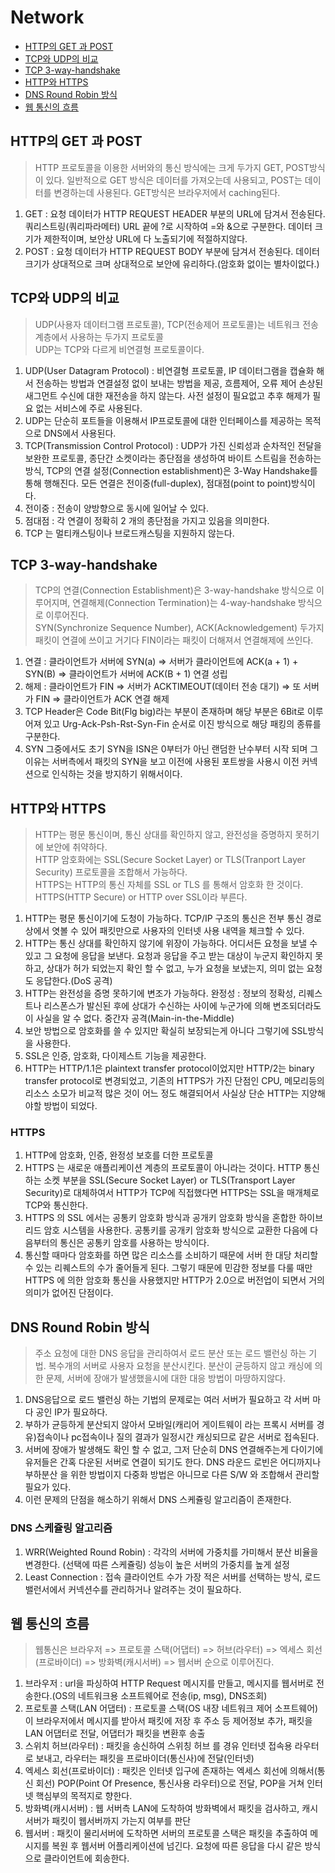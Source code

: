 # Network

- [HTTP의 GET 과 POST](#http의-get-과-post)
- [TCP와 UDP의 비교](#tcp와-udp의-비교)
- [TCP 3-way-handshake](#tcp-3-way-handshake)
- [HTTP와 HTTPS](#http와-https)
- [DNS Round Robin 방식](#dns-round-robin-방식)
- [웹 통신의 흐름](#웹-통신의-흐름)

## HTTP의 GET 과 POST

> HTTP 프로토콜을 이용한 서버와의 통신 방식에는 크게 두가지 GET, POST방식이 있다.
> 일반적으로 GET 방식은 데이터를 가져오는데 사용되고, POST는 데이터를 변경하는데 사용된다. GET방식은 브라우저에서 caching된다.

1. GET : 요청 데이터가 HTTP REQUEST HEADER 부분의 URL에 담겨서 전송된다. 쿼리스트링(쿼리파라메터) URL 끝에 ?로 시작하여 =와 &으로 구분한다. 데이터 크기가 제한적이며, 보안상 URL에 다 노출되기에 적절하지않다.
2. POST : 요청 데이터가 HTTP REQUEST BODY 부분에 담겨서 전송된다. 데이터 크기가 상대적으로 크며 상대적으로 보안에 유리하다.(암호화 없이는 별차이없다.)

## TCP와 UDP의 비교

> UDP(사용자 데이터그램 프로토콜), TCP(전송제어 프로토콜)는 네트워크 전송 계층에서 사용하는 두가지 프로토콜  
> UDP는 TCP와 다르게 비연결형 프로토콜이다.

1. UDP(User Datagram Protocol) : 비연결형 프로토콜, IP 데이터그램을 캡슐화 해서 전송하는 방법과 연결설정 없이 보내는 방법을 제공, 흐름제어, 오류 제어 손상된 새그먼트 수신에 대한 재전송을 하지 않는다. 사전 설정이 필요없고 추후 해제가 필요 없는 서비스에 주로 사용된다.
2. UDP는 단순히 포트들을 이용해서 IP프로토콜에 대한 인터페이스를 제공하는 목적으로 DNS에서 사용된다.
3. TCP(Transmission Control Protocol) : UDP가 가진 신뢰성과 순차적인 전달을 보완한 프로토콜, 종단간 소켓이라는 종단점을 생성하여 바이트 스트림을 전송하는 방식, TCP의 연결 설정(Connection establishment)은 3-Way Handshake를 통해 행해진다. 모든 연결은 전이중(full-duplex), 점대점(point to point)방식이다.
4. 전이중 : 전송이 양방향으로 동시에 일어날 수 있다.
5. 점대점 : 각 연결이 정확히 2 개의 종단점을 가지고 있음을 의미한다. 
6. TCP 는 멀티캐스팅이나 브로드캐스팅을 지원하지 않는다.

## TCP 3-way-handshake

> TCP의 연결(Connection Establishment)은 3-way-handshake 방식으로 이루어지며, 연결해제(Connection Termination)는 4-way-handshake 방식으로 이루어진다.  
> SYN(Synchronize Sequence Number), ACK(Acknowledgement) 두가지 패킷이 연결에 쓰이고 거기다 FIN이라는 패킷이 더해져서 연결해제에 쓰인다.

1. 연결 : 클라이언트가 서버에 SYN(a) => 서버가 클라이언트에 ACK(a + 1) + SYN(B) => 클라이언트가 서버에 ACK(B + 1) 연결 성립
2. 해제 : 클라이언트가 FIN => 서버가 ACKTIMEOUT(데이터 전송 대기) => 또 서버가 FIN => 클라이언트가 ACK 연결 해제
3. TCP Header은 Code Bit(Flg big)라는 부분이 존재하며 해당 부분은 6Bit로 이루어져 있고 Urg-Ack-Psh-Rst-Syn-Fin 순서로 이진 방식으로 해당 패킹의 종류를 구분한다.
4. SYN 그중에서도 초기 SYN을 ISN은 0부터가 아닌 랜덤한 난수부터 시작 되며 그 이유는 서버측에서 패킷의 SYN을 보고 이전에 사용된 포트쌍을 사용시 이전 커넥션으로 인식하는 것을 방지하기 위해서이다.

## HTTP와 HTTPS

> HTTP는 평문 통신이며, 통신 상대를 확인하지 않고, 완전성을 증명하지 못허기에 보안에 취약하다.  
> HTTP 암호화에는 SSL(Secure Socket Layer) or TLS(Tranport Layer Security) 프로토콜을 조합해서 가능하다.  
> HTTPS는 HTTP의 통신 자체를 SSL or TLS 를 통해서 암호화 한 것이다. HTTPS(HTTP Secure) or HTTP over SSL이라 부른다.

1. HTTP는 평문 통신이기에 도청이 가능하다. TCP/IP 구조의 통신은 전부 통신 경로 상에서 엿볼 수 있어 패킷만으로 사용자의 인터넷 사용 내역을 체크할 수 있다.
2. HTTP는 통신 상대를 확인하지 않기에 위장이 가능하다. 어디서든 요청을 보낼 수 있고 그 요청에 응답을 보낸다. 요청과 응답을 주고 받는 대상이 누군지 확인하지 못하고, 상대가 허가 되었는지 확인 할 수 없고, 누가 요청을 보냈는지, 의미 없는 요청도 응답한다.(DoS 공격)
3. HTTP는 완전성을 증명 못하기에 변조가 가능하다. 완정성 : 정보의 정확성, 리퀘스트나 리스폰스가 발신된 후에 상대가 수신하는 사이에 누군가에 의해 변조되더라도 이 사실을 알 수 없다. 중간자 공격(Main-in-the-Middle)
4. 보안 방법으로 암호화를 쓸 수 있지만 확실히 보장되는게 아니다 그렇기에 SSL방식을 사용한다.
5. SSL은 인증, 암호화, 다이제스트 기능을 제공한다.
6. HTTP는 HTTP/1.1은 plaintext transfer protocol이었지만 HTTP/2는 binary transfer protocol로 변경되었고, 기존의 HTTPS가 가진 단점인 CPU, 메모리등의 리소스 소모가 비교적 많은 것이 어느 정도 해결되어서 사실상 단순 HTTP는 지양해야할 방법이 되었다.

### HTTPS

1. HTTP에 암호화, 인증, 완정성 보호를 더한 프로토콜
2. HTTPS 는 새로운 애플리케이션 계층의 프로토콜이 아니라는 것이다. HTTP 통신하는 소켓 부분을 SSL(Secure Socket Layer) or TLS(Transport Layer Security)로 대체하여서 HTTP가 TCP에 직접했다면 HTTPS는 SSL을 매개체로 TCP와 통신한다.
3. HTTPS 의 SSL 에서는 공통키 암호화 방식과 공개키 암호화 방식을 혼합한 하이브리드 암호 시스템을 사용한다. 공통키를 공개키 암호화 방식으로 교환한 다음에 다음부터의 통신은 공통키 암호를 사용하는 방식이다.
4. 통신할 때마다 암호화를 하면 많은 리소스를 소비하기 때문에 서버 한 대당 처리할 수 있는 리퀘스트의 수가 줄어들게 된다. 그렇기 때문에 민감한 정보를 다룰 때만 HTTPS 에 의한 암호화 통신을 사용했지만 HTTP가 2.0으로 버전업이 되면서 거의 의미가 없어진 단점이다.

## DNS Round Robin 방식

> 주소 요청에 대한 DNS 응답을 관리하여서 로드 분산 또는 로드 밸런싱 하는  기법.
> 복수개의 서버로 사용자 요청을 분산시킨다. 분산이 균등하지 않고 캐싱에 의한 문제, 서버에 장애가 발생했을시에 대한 대응 방법이 마땅하지않다.

1. DNS응답으로 로드 밸런싱 하는 기법의 문제로는 여러 서버가 필요하고 각 서버 마다 공인 IP가 필요하다.
2. 부하가 균등하게 분산되지 않아서 모바일(캐리어 게이트웨이 라는 프록시 서버를 경유)접속이나 pc접속이나 질의 결과가 일정시간 캐싱되므로 같은 서버로 접속된다.
3. 서버에 장애가 발생해도 확인 할 수 없고, 그저 단순히 DNS 연결해주는게 다이기에 유저들은 간혹 다운된 서버로 연결이 되기도 한다. DNS 라운드 로빈은 어디까지나 부하분산 을 위한 방법이지 다중화 방법은 아니므로 다른 S/W 와 조합해서 관리할 필요가 있다.
4. 이런 문제의 단점을 해소하기 위해서 DNS 스케쥴링 알고리즘이 존재한다.

### DNS 스케쥴링 알고리즘

1. WRR(Weighted Round Robin) : 각각의 서버에 가중치를 가미해서 분산 비율을 변경한다. (선택에 따른 스케쥴링) 성능이 높은 서버의 가중치를 높게 설정
2. Least Connection :  접속 클라이언트 수가 가장 적은 서버를 선택하는 방식, 로드 밸런서에서 커넥션수를 관리하거나 알려주는 것이 필요하다.

## 웹 통신의 흐름

> 웹통신은 브라우저 => 프로토콜 스택(어댑터) => 허브(라우터) => 엑세스 회선(프로바이더) => 방화벽(캐시서버) => 웹서버 순으로 이루어진다.

1. 브라우저 : url을 파싱하여 HTTP Request 메시지를 만들고, 메시지를 웹서버로 전송한다.(OS의 네트워크용 소프트웨어로 전송(ip, msg), DNS조회)
2. 프로토콜 스택(LAN 어댑터) : 프로토콜 스택(OS 내장 네트워크 제어 소프트웨어)이 브라우저에서 메시지를 받아서 패킷에 저장 후 주소 등 제어정보 추가, 패킷을 LAN 어댑터로 전달, 어댑터가 패킷을 변환후 송출
3. 스위치 허브(라우터) : 패킷을 송신하여 스위칭 허브 를 경유 인터넷 접속용 라우터로 보내고, 라우터는 패킷을 프로바이더(통신사)에 전달(인터넷)
4. 엑세스 회선(프로바이더) :  패킷은 인터넷 입구에 존재하는 엑세스 회선에 의해서(통신 회선) POP(Point Of Presence, 통신사용 라우터)으로 전달, POP을 거쳐 인터넷 핵심부의 목적지로 향한다.
5. 방화벽(캐시서버) : 웹 서버측 LAN에 도착하여 방화벽에서 패킷을 검사하고, 캐시서버가 패킷이 웹서버까지 가는지 여부를 판단
6. 웹서버 : 패킷이 물리서버에 도착하면 서버의 프로토콜 스택은 패킷을 추출하여 메시지를 복원 후 웹서버 어플리케이션에 넘긴다. 요청에 따른 응답을 다시 같은 방식으로 클라이언트에 회송한다.
